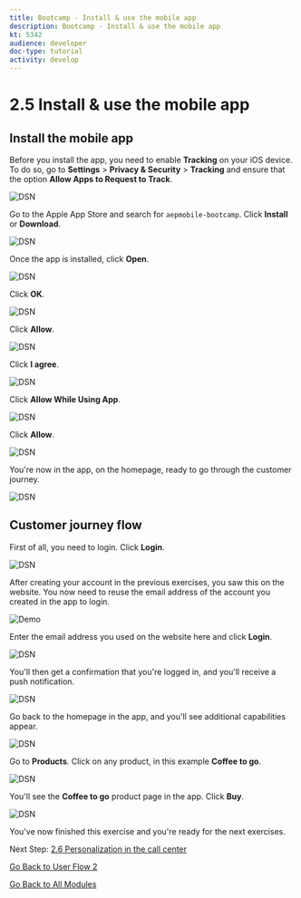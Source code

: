 ```yaml
---
title: Bootcamp - Install & use the mobile app
description: Bootcamp - Install & use the mobile app
kt: 5342
audience: developer
doc-type: tutorial
activity: develop
---
```

# 2.5 Install & use the mobile app


## Install the mobile app

Before you install the app, you need to enable **Tracking** on your iOS device. To do so, go to **Settings** > **Privacy & Security** > **Tracking** and ensure that the option **Allow Apps to Request to Track**.

![DSN](./../uc3/images/app4.png)

Go to the Apple App Store and search for `aepmobile-bootcamp`. Click **Install** or **Download**.

![DSN](./../uc3/images/app1.png)

Once the app is installed, click **Open**.

![DSN](./../uc3/images/app2.png)

Click **OK**.

![DSN](./../uc3/images/app9.png)

Click **Allow**.

![DSN](./../uc3/images/app3.png)

Click **I agree**.

![DSN](./../uc3/images/app7.png)

Click **Allow While Using App**.

![DSN](./../uc3/images/app8.png)

Click **Allow**.

![DSN](./../uc3/images/app5.png)

You're now in the app, on the homepage, ready to go through the customer journey.

![DSN](./../uc3/images/app12.png)

## Customer journey flow

First of all, you need to login. Click **Login**.

![DSN](./../uc3/images/app13.png)

After creating your account in the previous exercises, you saw this on the website. You now need to reuse the email address of the account you created in the app to login.
  
![Demo](./../uc3/images/pv1.png)

Enter the email address you used on the website here and click **Login**.

![DSN](./../uc3/images/app14.png)

You'll then get a confirmation that you're logged in, and you'll receive a push notification.

![DSN](./../uc3/images/app15.png)

Go back to the homepage in the app, and you'll see additional capabilities appear.

![DSN](./../uc3/images/app17.png)

Go to **Products**. Click on any product, in this example **Coffee to go**.

![DSN](./images/app19.png)

You'll see the **Coffee to go** product page in the app. Click **Buy**.

![DSN](./images/app20.png)

You've now finished this exercise and you're ready for the next exercises.

Next Step: [2.6 Personalization in the call center](./ex6.md)

[Go Back to User Flow 2](./uc2.md)

[Go Back to All Modules](../../overview.md)
